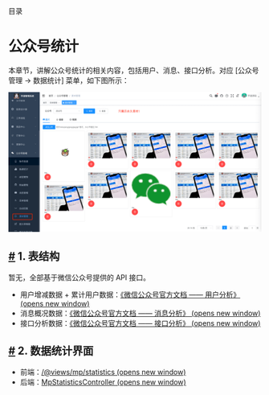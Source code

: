 目录

# 公众号统计

本章节，讲解公众号统计的相关内容，包括用户、消息、接口分析。对应 \[公众号管理 -> 数据统计\] 菜单，如下图所示：

![界面](./static/界面.png)

## [#](#_1-表结构) 1. 表结构

暂无，全部基于微信公众号提供的 API 接口。

*   用户增减数据 + 累计用户数据：[《微信公众号官方文档 —— 用户分析》 (opens new window)](https://developers.weixin.qq.com/doc/offiaccount/Analytics/User_Analysis_Data_Interface.html)
*   消息概况数据：[《微信公众号官方文档 —— 消息分析》 (opens new window)](https://developers.weixin.qq.com/doc/offiaccount/Analytics/Message_analysis_data_interface.html)
*   接口分析数据：[《微信公众号官方文档 —— 接口分析》 (opens new window)](https://developers.weixin.qq.com/doc/offiaccount/Analytics/Analytics_API.html)

## [#](#_2-数据统计界面) 2. 数据统计界面

*   前端：[/@views/mp/statistics (opens new window)](https://github.com/yudaocode/yudao-ui-admin-vue2/blob/master/src/views/mp/statistics/index.vue)
*   后端：[MpStatisticsController (opens new window)](https://github.com/YunaiV/yudao-cloud/blob/master/yudao-module-mp/yudao-module-mp-biz/src/main/java/cn/iocoder/yudao/module/mp/controller/admin/statistics/MpStatisticsController.java)